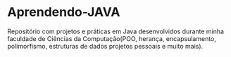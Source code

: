 # Aprendendo-JAVA
Repositório com projetos e práticas em Java desenvolvidos durante minha faculdade de Ciências da Computação(POO, herança, encapsulamento, polimorfismo, estruturas de dados projetos pessoais e muito mais).
